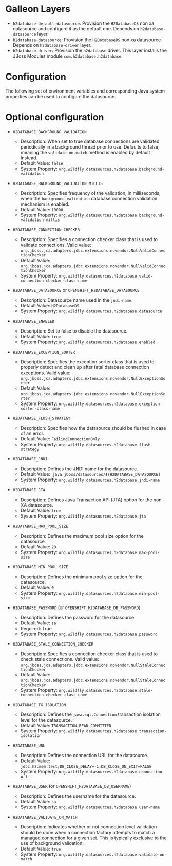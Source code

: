 Galleon Layers
=========

* `h2database-default-datasource`: Provision the `H2DatabaseDS` non xa datasource and configure it as the default one. Depends on `h2database-datasource` layer.
* `h2database-datasource`: Provision the `H2DatabaseDS` non xa datasource. Depends on `h2database-driver` layer.
* `h2database-driver`: Provision the `h2database` driver. This layer installs the JBoss Modules module `com.h2database.h2database`.

Configuration
========

The following set of environment variables and corresponding Java system properties can be used to configure the datasource.

Optional configuration
==============

* `H2DATABASE_BACKGROUND_VALIDATION`

  * Description: When set to true database connections are validated periodically in a background thread prior to use. Defaults to false, meaning the `validate-on-match` method is enabled by default instead.  
  * Default Value: `false`
  * System Property: `org.wildfly.datasources.h2database.background-validation`

* `H2DATABASE_BACKGROUND_VALIDATION_MILLIS`

  * Description: Specifies frequency of the validation, in milliseconds, when the `background-validation` database connection validation mechanism is enabled.    
  * Default Value: `10000`
  * System Property: `org.wildfly.datasources.h2database.background-validation-millis`

* `H2DATABASE_CONNECTION_CHECKER`

  * Description: Specifies a connection checker class that is used to validate connections. Valid value: `org.jboss.jca.adapters.jdbc.extensions.novendor.NullValidConnectionChecker`
  * Default Value: `org.jboss.jca.adapters.jdbc.extensions.novendor.NullValidConnectionChecker`
  * System Property: `org.wildfly.datasources.h2database.valid-connection-checker-class-name`

* `H2DATABASE_DATASOURCE` or `OPENSHIFT_H2DATABASE_DATASOURCE`

  * Description: Datasource name used in the `jndi-name`.
  * Default Value: `H2DatabaseDS`
  * System Property: `org.wildfly.datasources.h2database.datasource`

* `H2DATABASE_ENABLED`

  * Description: Set to false to disable the datasource.
  * Default Value: `true`
  * System Property: `org.wildfly.datasources.h2database.enabled`

* `H2DATABASE_EXCEPTION_SORTER`

  * Description: Specifies the exception sorter class that is used to properly detect and clean up after fatal database connection exceptions. Valid value: `org.jboss.jca.adapters.jdbc.extensions.novendor.NullExceptionSorter`
  * Default Value: `org.jboss.jca.adapters.jdbc.extensions.novendor.NullExceptionSorter`
  * System Property: `org.wildfly.datasources.h2database.exception-sorter-class-name`

* `H2DATABASE_FLUSH_STRATEGY`

  * Description: Specifies how the datasource should be flushed in case of an error.    
  * Default Value: `FailingConnectionOnly`
  * System Property: `org.wildfly.datasources.h2database.flush-strategy`

* `H2DATABASE_JNDI`

  * Description: Defines the JNDI name for the datasource.
  * Default Value:` java:jboss/datasources/${H2DATABASE_DATASOURCE}`
  * System Property: `org.wildfly.datasources.h2database.jndi-name`

* `H2DATABASE_JTA`

  * Description: Defines Java Transaction API (JTA) option for the non-XA datasource.
  * Default Value: `true`
  * System Property: `org.wildfly.datasources.h2database.jta`

* `H2DATABASE_MAX_POOL_SIZE`

  * Description: Defines the maximum pool size option for the datasource.
  * Default Value: `20`
  * System Property: `org.wildfly.datasources.h2database.max-pool-size`

* `H2DATABASE_MIN_POOL_SIZE`

  * Description: Defines the minimum pool size option for the datasource.
  * Default Value: `0`
  * System Property: `org.wildfly.datasources.h2database.min-pool-size`

* `H2DATABASE_PASSWORD` (or `OPENSHIFT_H2DATABASE_DB_PASSWORD`)

  * Description: Defines the password for the datasource.
  * Default Value: `sa`
  * Required: True
  * System Property: `org.wildfly.datasources.h2database.password`

* `H2DATABASE_STALE_CONNECTION_CHECKER`

  * Description: Specifies a connection checker class that is used to check stale connections. Valid value: `org.jboss.jca.adapters.jdbc.extensions.novendor.NullStaleConnectionChecker`
  * Default Value: `org.jboss.jca.adapters.jdbc.extensions.novendor.NullStaleConnectionChecker`
  * System Property: `org.wildfly.datasources.h2database.stale-connection-checker-class-name`

* `H2DATABASE_TX_ISOLATION`

  * Description: Defines the `java.sql.Connection` transaction isolation level for the datasource.    
  * Default Value: `TRANSACTION_READ_COMMITTED`
  * System Property: `org.wildfly.datasources.h2database.transaction-isolation`

* `H2DATABASE_URL`

  * Description: Defines the connection URL for the datasource. 
  * Default Value: `jdbc:h2:mem:test;DB_CLOSE_DELAY=-1;DB_CLOSE_ON_EXIT=FALSE`
  * System Property: `org.wildfly.datasources.h2database.connection-url`

* `H2DATABASE_USER` (or `OPENSHIFT_H2DATABASE_DB_USERNAME`)

  * Description: Defines the username for the datasource. 
  * Default Value: `sa`
  * System Property: `org.wildfly.datasources.h2database.user-name`

* `H2DATABASE_VALIDATE_ON_MATCH`

  * Description: Indicates whether or not connection level validation should be done when a connection factory attempts to match a managed connection for a given set. This is typically exclusive to the use of background validation.
  * Default Value: `true`
  * System Property: `org.wildfly.datasources.h2database.validate-on-match`

